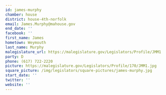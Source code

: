 ```yaml
---
id: james-murphy
chamber: house
district: house-4th-norfolk
email: James.Murphy@mahouse.gov
end_date: ''
facebook: ''
first_name: James
hometown: Weymouth
last_name: Murphy
malegislature_url: https://malegislature.gov/Legislators/Profile/JMM1
party: D
phone: (617) 722-2220
picture: https://malegislature.gov/Legislators/Profile/170/JMM1.jpg
square_picture: /img/legislators/square-pictures/james-murphy.jpg
start_date: ''
twitter: ''
website: ''
---
```

